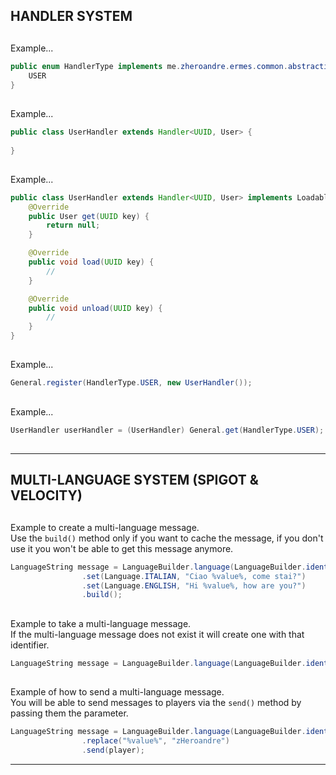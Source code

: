 ## HANDLER SYSTEM

##

Example...
```java
public enum HandlerType implements me.zheroandre.ermes.common.abstraction.interfacing.handler.HandlerType {
    USER
}
```

##

Example...
```java
public class UserHandler extends Handler<UUID, User> {
    
}
```

##

Example...
```java
public class UserHandler extends Handler<UUID, User> implements Loadable<UUID, User> {
    @Override
    public User get(UUID key) {
        return null;
    }

    @Override
    public void load(UUID key) {
        //
    }

    @Override
    public void unload(UUID key) {
        //
    }
}
```

##

Example...
```java
General.register(HandlerType.USER, new UserHandler());
```

##

Example...
```java
UserHandler userHandler = (UserHandler) General.get(HandlerType.USER);
```

##

----

##

## MULTI-LANGUAGE SYSTEM  (SPIGOT & VELOCITY)

##

Example to create a multi-language message. <br />
Use the `build()` method only if you want to cache the message, if you don't use it you won't be able to get this message anymore.
```java
LanguageString message = LanguageBuilder.language(LanguageBuilder.identifier(ErmesMain, "hi-user"))
                .set(Language.ITALIAN, "Ciao %value%, come stai?")
                .set(Language.ENGLISH, "Hi %value%, how are you?")
                .build();
```

##

Example to take a multi-language message. <br />
If the multi-language message does not exist it will create one with that identifier.
```java
LanguageString message = LanguageBuilder.language(LanguageBuilder.identifier(ErmesMain, "hi-user"));
```

##

Example of how to send a multi-language message. <br />
You will be able to send messages to players via the `send()` method by passing them the parameter.
```java
LanguageString message = LanguageBuilder.language(LanguageBuilder.identifier(ErmesMain, "hi-user"))
                .replace("%value%", "zHeroandre")
                .send(player);
```

----
